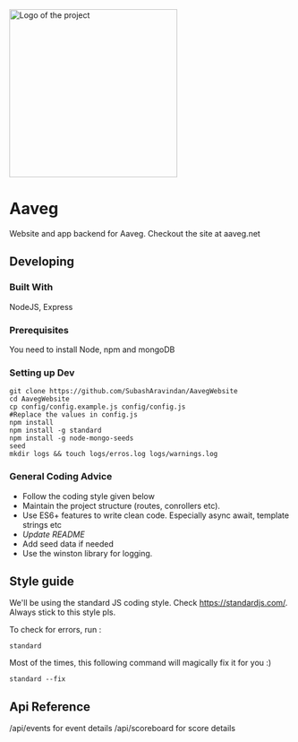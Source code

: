 <img src="./public/assets/logo.png" alt="Logo of the project" width="300" height="300"/>

# Aaveg

Website and app backend for Aaveg. Checkout the site at aaveg.net

## Developing

### Built With

NodeJS, Express

### Prerequisites

You need to install Node, npm and mongoDB

### Setting up Dev

```shell
git clone https://github.com/SubashAravindan/AavegWebsite
cd AavegWebsite
cp config/config.example.js config/config.js
#Replace the values in config.js
npm install
npm install -g standard
npm install -g node-mongo-seeds
seed
mkdir logs && touch logs/erros.log logs/warnings.log
```

### General Coding Advice

- Follow the coding style given below
- Maintain the project structure (routes, conrollers etc).
- Use ES6+ features to write clean code. Especially async await, template strings etc
- _Update README_
- Add seed data if needed
- Use the winston library for logging.

## Style guide

We'll be using the standard JS coding style. Check https://standardjs.com/. Always stick to this style pls.

To check for errors, run :

```shell
standard
```

Most of the times, this following command will magically fix it for you :)

```shell
standard --fix
```


## Api Reference

/api/events for event details
/api/scoreboard for score details

